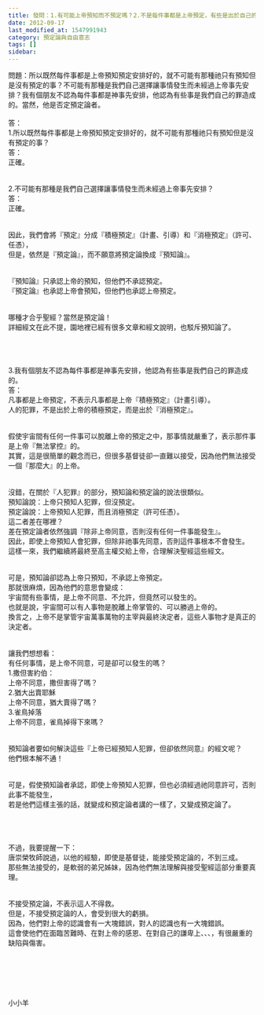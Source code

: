 ```yaml
---
title: 發問：1.有可能上帝預知而不預定嗎？2.不是每件事都是上帝預定，有些是出於自己的罪？
date: 2012-09-17
last_modified_at: 1547991943
category: 預定論與自由意志
tags: []
sidebar: 
---
```


<p>問題：所以既然每件事都是上帝預知預定安排好的，就不可能有那種祂只有預知但是沒有預定的事？不可能有那種是我們自己選擇讓事情發生而未經過上帝事先安排？我有個朋友不認為每件事都是神事先安排，他認為有些事是我們自己的罪造成的。當然，他是否定預定論者。<!--more--><br/><br/>答：<br/>1.所以既然每件事都是上帝預知預定安排好的，就不可能有那種祂只有預知但是沒有預定的事？<br/>答：<br/>正確。<br/><br/> <br/>2.不可能有那種是我們自己選擇讓事情發生而未經過上帝事先安排？<br/>答：<br/>正確。<br/> <br/><br/>因此，我們會將『預定』分成『積極預定』（計畫、引導）和『消極預定』（許可、任憑），<br/>但是，依然是『預定論』，而不願意將預定論換成『預知論』。<br/><br/> <br/>『預知論』只承認上帝的預知，但他們不承認預定。<br/> 『預定論』也承認上帝會預知，但他們也承認上帝預定。<br/><br/><br/>哪種才合乎聖經？當然是預定論！<br/>詳細經文在此不提，園地裡已經有很多文章和經文說明，也駁斥預知論了。<br/> <br/><br/><br/><br/>3.我有個朋友不認為每件事都是神事先安排，他認為有些事是我們自己的罪造成的。<br/>答：<br/>凡事都是上帝預定，不表示凡事都是上帝『積極預定』（計畫引導）。<br/>人的犯罪，不是出於上帝的積極預定，而是出於『消極預定』。<br/> <br/><br/>假使宇宙間有任何一件事可以脫離上帝的預定之中，那事情就嚴重了，表示那件事是上帝『無法掌控』的。<br/>其實，這是很簡單的觀念而已，但很多基督徒卻一直難以接受，因為他們無法接受一個『那麼大』的上帝。<br/> <br/><br/>沒錯，在關於『人犯罪』的部分，預知論和預定論的說法很類似。<br/>預知論說：上帝只預知人犯罪，但沒預定。<br/>預定論說：上帝預知人犯罪，而且消極預定（許可任憑）。<br/>這二者差在哪裡？<br/>差在預定論者依然強調『除非上帝同意，否則沒有任何一件事能發生』。<br/>因此，即使上帝預知人會犯罪，但除非祂事先同意，否則這件事根本不會發生。<br/>這樣一來，我們繼續將最終至高主權交給上帝，合理解決聖經這些經文。<br/> <br/><br/>可是，預知論卻認為上帝只預知，不承認上帝預定。<br/>那就很麻煩，因為他們的意思會變成：<br/>宇宙間有些事情，是上帝不同意、不允許，但竟然可以發生的。<br/>也就是說，宇宙間可以有人事物是脫離上帝掌管的、可以勝過上帝的。<br/>換言之，上帝不是掌管宇宙萬事萬物的主宰與最終決定者，這些人事物才是真正的決定者。<br/> <br/><br/>讓我們想想看：<br/>有任何事情，是上帝不同意，可是卻可以發生的嗎？<br/>1.撒但害約伯：<br/>上帝不同意，撒但害得了嗎？<br/>2.猶大出賣耶穌<br/>上帝不同意，猶大賣得了嗎？<br/>3.雀鳥掉落<br/>上帝不同意，雀鳥掉得下來嗎？<br/> <br/><br/>預知論者要如何解決這些『上帝已經預知人犯罪，但卻依然同意』的經文呢？<br/>他們根本解不通！<br/> <br/><br/>可是，假使預知論者承認，即使上帝預知人犯罪，但也必須經過祂同意許可，否則此事不能發生，<br/>若是他們這樣主張的話，就變成和預定論者講的一樣了，又變成預定論了。<br/> <br/> <br/><br/><br/>不過，我要提醒一下：<br/>唐崇榮牧師說過，以他的經驗，即使是基督徒，能接受預定論的，不到三成。<br/>那些無法接受的，是軟弱的弟兄姊妹，因為他們無法理解與接受聖經這部分重要真理。<br/><br/><br/>不接受預定論，不表示這人不得救。<br/>但是，不接受預定論的人，會受到很大的虧損。<br/>因為，他們對上帝的認識會有一大塊錯誤，對人的認識也有一大塊錯誤。<br/>這會使他們在面臨苦難時、在對上帝的感恩、在對自己的謙卑上、、、，有很嚴重的缺陷與傷害。<br/><br/><br/><br/><br/><br/><br/>小小羊<br/><br/><br/><br/><br/><br/><br/>
</p>